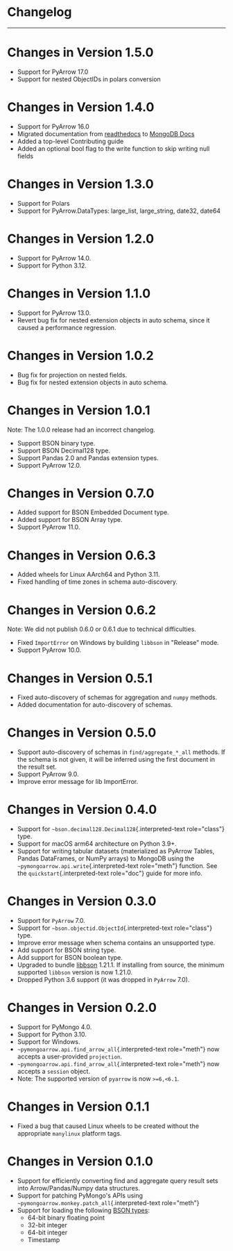 
# Changelog

---

# Changes in Version 1.5.0

- Support for PyArrow 17.0
- Support for nested ObjectIDs in polars conversion

# Changes in Version 1.4.0

-   Support for PyArrow 16.0
-   Migrated documentation from [readthedocs](https://mongo-arrow.readthedocs.io/en/latest/index.html)
to [MongoDB Docs](https://www.mongodb.com/docs/languages/python/pymongo-arrow-driver/current/)
-   Added a top-level Contributing guide
-   Added an optional bool flag to the write function to skip writing null fields

# Changes in Version 1.3.0

-   Support for Polars
-   Support for PyArrow.DataTypes: large_list, large_string, date32,
    date64

# Changes in Version 1.2.0

-   Support for PyArrow 14.0.
-   Support for Python 3.12.

# Changes in Version 1.1.0

-   Support for PyArrow 13.0.
-   Revert bug fix for nested extension objects in auto schema, since it
    caused a performance regression.

# Changes in Version 1.0.2

-   Bug fix for projection on nested fields.
-   Bug fix for nested extension objects in auto schema.

# Changes in Version 1.0.1

Note: The 1.0.0 release had an incorrect changelog.

-   Support BSON binary type.
-   Support BSON Decimal128 type.
-   Support Pandas 2.0 and Pandas extension types.
-   Support PyArrow 12.0.

# Changes in Version 0.7.0

-   Added support for BSON Embedded Document type.
-   Added support for BSON Array type.
-   Support PyArrow 11.0.

# Changes in Version 0.6.3

-   Added wheels for Linux AArch64 and Python 3.11.
-   Fixed handling of time zones in schema auto-discovery.

# Changes in Version 0.6.2

Note: We did not publish 0.6.0 or 0.6.1 due to technical difficulties.

-   Fixed `ImportError` on Windows by building `libbson` in \"Release\"
    mode.
-   Support PyArrow 10.0.

# Changes in Version 0.5.1

-   Fixed auto-discovery of schemas for aggregation and `numpy` methods.
-   Added documentation for auto-discovery of schemas.

# Changes in Version 0.5.0

-   Support auto-discovery of schemas in `find/aggregate_*_all` methods.
    If the schema is not given, it will be inferred using the first
    document in the result set.
-   Support PyArrow 9.0.
-   Improve error message for lib ImportError.

# Changes in Version 0.4.0

-   Support for `~bson.decimal128.Decimal128`{.interpreted-text
    role="class"} type.
-   Support for macOS arm64 architecture on Python 3.9+.
-   Support for writing tabular datasets (materialized as PyArrow
    Tables, Pandas DataFrames, or NumPy arrays) to MongoDB using the
    `~pymongoarrow.api.write`{.interpreted-text role="meth"} function.
    See the `quickstart`{.interpreted-text role="doc"} guide for more
    info.

# Changes in Version 0.3.0

-   Support for `PyArrow` 7.0.
-   Support for `~bson.objectid.ObjectId`{.interpreted-text
    role="class"} type.
-   Improve error message when schema contains an unsupported type.
-   Add support for BSON string type.
-   Add support for BSON boolean type.
-   Upgraded to bundle
    [libbson](http://mongoc.org/libbson/current/index.html) 1.21.1. If
    installing from source, the minimum supported `libbson` version is
    now 1.21.0.
-   Dropped Python 3.6 support (it was dropped in `PyArrow` 7.0).

# Changes in Version 0.2.0

-   Support for PyMongo 4.0.
-   Support for Python 3.10.
-   Support for Windows.
-   `~pymongoarrow.api.find_arrow_all`{.interpreted-text role="meth"}
    now accepts a user-provided `projection`.
-   `~pymongoarrow.api.find_arrow_all`{.interpreted-text role="meth"}
    now accepts a `session` object.
-   Note: The supported version of `pyarrow` is now `>=6,<6.1`.

# Changes in Version 0.1.1

-   Fixed a bug that caused Linux wheels to be created without the
    appropriate `manylinux` platform tags.

# Changes in Version 0.1.0

-   Support for efficiently converting find and aggregate query result
    sets into Arrow/Pandas/Numpy data structures.
-   Support for patching PyMongo\'s APIs using
    `~pymongoarrow.monkey.patch_all`{.interpreted-text role="meth"}
-   Support for loading the following [BSON
    types](http://bsonspec.org/spec.html):
    -   64-bit binary floating point
    -   32-bit integer
    -   64-bit integer
    -   Timestamp

